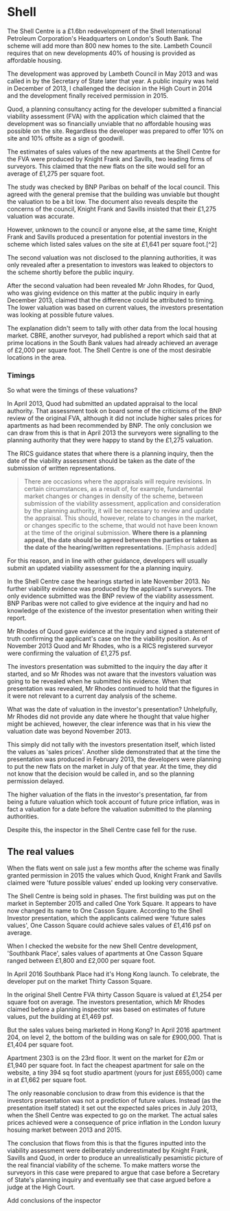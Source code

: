 # Shell

The Shell Centre is a £1.6bn redevelopment of the Shell International Petroleum Corporation's Headquarters on London's South Bank. The scheme will add more than 800 new homes to the site. Lambeth Council requires that on new developments 40% of housing is provided as affordable housing.

The development was approved by Lambeth Council in May 2013 and was called in by the Secretary of State later that year. A public inquiry was held in December of 2013, I challenged the decision in the High Court in 2014 and the development finally received permission in 2015.

Quod, a planning consultancy acting for the developer submitted a financial viability assessment \(FVA\) with the application which claimed that the development was so financially unviable that no affordable housing was possible on the site. Regardless the developer was prepared to offer 10% on site and 10% offsite as a sign of goodwill.

The estimates of sales values of the new apartments at the Shell Centre for the FVA were produced by Knight Frank and Savills, two leading firms of surveyors. This claimed that the new flats on the site would sell for an average of £1,275 per square foot.

The study was checked by BNP Paribas on behalf of the local council. This agreed with the general premise that the building was unviable but thought the valuation to be a bit low. The document also reveals despite the concerns of the council, Knight Frank and Savills insisted that their £1,275 valuation was accurate.

However, unknown to the council or anyone else, at the same time, Knight Frank and Savills produced a presentation for potential investors in the scheme which listed sales values on the site at £1,641 per square foot.[^2]

The second valuation was not disclosed to the planning authorities, it was only revealed after a presentation to investors was leaked to objectors to the scheme shortly before the public inquiry.

After the second valuation had been revealed Mr John Rhodes, for Quod, who was giving evidence on this matter at the public inquiry in early December 2013, claimed that the difference could be attributed to timing. The lower valuation was based on current values, the investors presentation was looking at possible future values.

The explanation didn't seem to tally with other data from the local housing market. CBRE, another surveyor, had published a report which said that at prime locations in the South Bank values had already achieved an average of £2,000 per square foot.  The Shell Centre is one of the most desirable locations in the area.

### Timings

So what were the timings of these valuations?

In April 2013, Quod had submitted an updated appraisal to the local authority.  That assessment took on board some of the criticisms of the BNP review of the original FVA, although it did not include higher sales prices for apartments as had been recommended by BNP. The only conclusion we can draw from this is that in April 2013 the surveyors were signalling to the planning authority that they were happy to stand by the £1,275 valuation.

The RICS guidance states that where there is a planning inquiry, then the date of the viability assessment should be taken as the date of the submission of written representations.

> There are occasions where the appraisals will require revisions. In certain circumstances, as a result of, for example, fundamental market changes or changes in density of the scheme, between submission of the viability assessment, application and consideration by the planning authority, it will be necessary to review and update the appraisal. This should, however, relate to changes in the market, or changes specific to the scheme, that would not have been known at the time of the original submission. **Where there is a planning appeal, the date should be agreed between the parties or taken as the date of the hearing\/written representations.** \[Emphasis added\]

For this reason, and in line with other guidance, developers will usually submit an updated viability assessment for the a planning inquiry.

In the Shell Centre case the hearings started in late November 2013. No further viability evidence was produced by the applicant's surveyors. The only evidence submitted was the BNP review of the viability assessment. BNP Paribas were not called to give evidence at the inquiry and had no knowledge of the existence of the investor presentation when writing their report.

Mr Rhodes of Quod gave evidence at the inquiry and signed a statement of truth confirming the applicant's case on the the viability position. As of November 2013 Quod and Mr Rhodes, who is a RICS registered surveyor were confirming the valuation of £1,275 psf.

The investors presentation was submitted to the inquiry the day after it started, and so Mr Rhodes was not aware that the investors valuation was going to be revealed when he submitted his evidence. When that presentation was revealed, Mr Rhodes continued to hold that the figures in it were not relevant to a current day analysis of the scheme.

What was the date of valuation in the investor's presentation? Unhelpfully, Mr Rhodes did not provide any date where he thought that value higher might be achieved, however, the clear inference was that in his view the valuation date was beyond November 2013. 

This simply did not tally with the investors presentation itself, which listed the values as 'sales prices'. Another slide demonstrated that at the time the presentation was produced in February 2013, the developers were planning to put the new flats on the market in July of that year. At the time, they did not know that the decision would be called in, and so the planning permission delayed. 

The higher valuation of the flats in the investor's presentation, far from being a future valuation which took account of future price inflation, was in fact a valuation for a date before the valuation submitted to the planning authorities.

Despite this, the inspector in the Shell Centre case fell for the ruse.

## The real values

When the flats went on sale just a few months after the scheme was finally granted permission in 2015 the values which Quod, Knight Frank and Savills claimed were 'future possible values' ended up looking very conservative.

The Shell Centre is being sold in phases. The first building was put on the market in September 2015 and called One York Square. It appears to have now changed its name to One Casson Square. According to the Shell Investor presentation, which  the applicants calimed were 'future sales values', One Casson Square could achieve sales values of £1,416 psf on average.

When I checked the website for the new Shell Centre development, 'Southbank Place', sales values of apartments at One Casson Square ranged between £1,800 and £2,000 per square foot.

In April 2016 Southbank Place had it's Hong Kong launch. To celebrate, the developer put on the market Thirty Casson Square.

In the original Shell Centre FVA thirty Casson Square is valued at £1,254 per square foot on average. The investors presentation, which Mr Rhodes claimed before a planning inspector was based on estimates of future values, put the building at £1,469 psf.

But the sales values being marketed in Hong Kong? In April 2016 apartment 204, on level 2, the bottom of the building was on sale for £900,000. That is £1,404 per square foot.

Apartment 2303 is on the 23rd floor. It went on the market for £2m or £1,940 per square foot. In fact the cheapest apartment for sale on the website, a tiny 394 sq foot studio apartment \(yours for just £655,000\) came in at £1,662 per square foot.

The only reasonable conclusion to draw from this evidence is that the investors presentation was not a prediction of future values. Instead \(as the presentation itself stated\) it set out the expected sales prices in July 2013, when the Shell Centre was expected to go on the market. The actual sales prices achieved were a consequence of price inflation in the London luxury hosuing market between 2013 and 2015. 

The conclusion that flows from this is that the figures inputted into the viability assessment were deliberately underestimated by Knight Frank, Savills and Quod, in order to produce an unrealistically pesamistic picture of the real financial viability of the scheme. To make matters worse the surveyors in this case were prepared to argue that case before a Secretary of State's planning inquiry and eventually see that case argued before a judge at the High Court.

Add conclusions of the inspector

